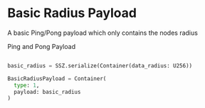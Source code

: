 # Basic Radius Payload

A basic Ping/Pong payload which only contains the nodes radius

Ping and Pong Payload
```python

basic_radius = SSZ.serialize(Container(data_radius: U256))

BasicRadiusPayload = Container(
  type: 1,
  payload: basic_radius
)
```

